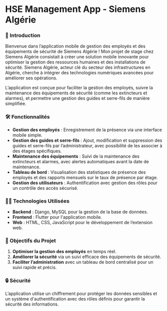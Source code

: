 # HSE Management App - Siemens Algérie

### 🚀 Introduction

Bienvenue dans l’application mobile de gestion des employés et des équipements de sécurité de Siemens Algérie ! Mon projet de stage chez Siemens Algérie consistait à créer une solution mobile innovante pour optimiser la gestion des ressources humaines et des installations de sécurité. Siemens Algérie, acteur clé du secteur des infrastructures en Algérie, cherche à intégrer des technologies numériques avancées pour améliorer ses opérations.

L’application est conçue pour faciliter la gestion des employés, suivre la maintenance des équipements de sécurité (comme les extincteurs et alarmes), et permettre une gestion des guides et serre-fils de manière simplifiée. 

### 🛠️ Fonctionnalités

- **Gestion des employés** : Enregistrement de la présence via une interface mobile simple.
- **Gestion des guides et serre-fils** : Ajout, modification et suppression des guides et serre-fils par l’administrateur, avec possibilité de les associer à des étages spécifiques.
- **Maintenance des équipements** : Suivi de la maintenance des extincteurs et alarmes, avec alertes automatiques avant la date de maintenance.
- **Tableau de bord** : Visualisation des statistiques de présence des employés et des rapports mensuels sur le taux de présence par étage.
- **Gestion des utilisateurs** : Authentification avec gestion des rôles pour un contrôle des accès sécurisé.

### 🧑‍💻 Technologies Utilisées

- **Backend** : Django, MySQL pour la gestion de la base de données.
- **Frontend** : Flutter pour l'application mobile.
- **Web** : HTML, CSS, JavaScript pour le développement de l’extension web.

### 🎯 Objectifs du Projet

1. **Optimiser la gestion des employés** en temps réel.
2. **Améliorer la sécurité** via un suivi efficace des équipements de sécurité.
3. **Faciliter l’administration** avec un tableau de bord centralisé pour un suivi rapide et précis.

### 🔒 Sécurité

L’application utilise un chiffrement pour protéger les données sensibles et un système d'authentification avec des rôles définis pour garantir la sécurité des informations.
